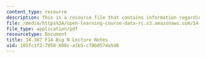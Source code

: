 ```yaml
---
content_type: resource
description: This is a resource file that contains information regarding big N.
file: /media/https%3A/open-learning-course-data-rc.s3.amazonaws.com/14-387-applied-econometrics-mostly-harmless-big-data-fall-2014/105fc1f27858800ca1b5c78b0574a5d8_MIT14_387F14_BigN.pdf
file_type: application/pdf
resourcetype: Document
title: 14.387 F14 Big N Lecture Notes
uid: 105fc1f2-7858-800c-a1b5-c78b0574a5d8
---
```


